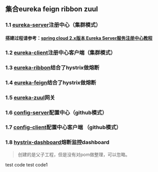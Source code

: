 ##  集合eureka feign ribbon zuul
### 1.1 [eureka-server](https://github.com/fengfujie25/spring-cloud-demo/tree/master/eureka-server)注册中心（集群模式）
#### 搭建过程请参考：[spring cloud 2.x版本 Eureka Server服务注册中心教程](https://juejin.im/post/5d8194a2e51d4561ea1a9506)
### 1.2 [eureka-client](https://github.com/fengfujie25/spring-cloud-demo/tree/master/eureka-client)注册中心客户端（集群模式）
### 1.3 [eureka-ribbon](https://github.com/fengfujie25/spring-cloud-demo/tree/master/eureka-ribbon)结合了hystrix做熔断
### 1.4 [eureka-feign](https://github.com/fengfujie25/spring-cloud-demo/tree/master/eureka-feign)结合了hystrix做熔断
### 1.5 [eureka-zuul](https://github.com/fengfujie25/spring-cloud-demo/tree/master/eureka-zuul)网关
### 1.6 [config-server](https://github.com/fengfujie25/spring-cloud-demo/tree/master/config-server)配置中心（github模式）
### 1.7 [config-client](https://github.com/fengfujie25/spring-cloud-demo/tree/master/config-client)配置中心客户端 （github模式）
### 1.8 [hystrix-dashboard](https://github.com/fengfujie25/spring-cloud-demo/tree/master/hystrix-dashboard)熔断监控dashboard

> 创建的是父子工程，但是没有对pom做整理，可以忽略。

test code
test code1
